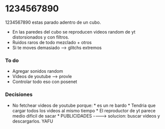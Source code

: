 # 1234567890
1234567890
estas parado adentro de un cubo.
*   En las paredes del cubo se reproducen videos random de yt distorsionados y con filtros.
*   Ruidos raros de todo mezclado + otros
*   Si te moves demasiado --> glitchs extremos

### To do
* Agregar sonidos random
* Videos de youtube  --> provle
* Controlar todo eso con posenet

### Decisiones
* No fetchear videos de youtube porque:
            * es un re bardo
            * Tendria que cargar todos los videos al mismo tiempo
            * El reproductor de yt parece medio dificil de sacar
            * PUBLICIDADES
----> solucion: buscar videos y descargarlos. YAFU
